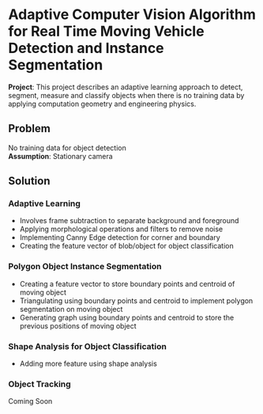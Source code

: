 # Adaptive Computer Vision Algorithm for Real Time Moving Vehicle Detection and Instance Segmentation
**Project**: This project describes an adaptive learning approach to detect, segment, measure and classify objects when there is no training data by applying computation geometry and engineering physics. 
## Problem
No training data for object detection</br>
**Assumption**: Stationary camera
## Solution
### Adaptive Learning
- Involves frame subtraction to separate background and foreground
- Applying morphological operations and filters to remove noise 
- Implementing Canny Edge detection for corner and boundary 
- Creating the feature vector of blob/object for object classification 
### Polygon Object Instance Segmentation
- Creating a feature vector to store boundary points and centroid of moving object
- Triangulating using boundary points and centroid to implement polygon segmentation on moving object
- Generating graph using boundary points and centroid to store the previous positions of moving object
### Shape Analysis for Object Classification
- Adding more feature using shape analysis
### Object Tracking
Coming Soon
